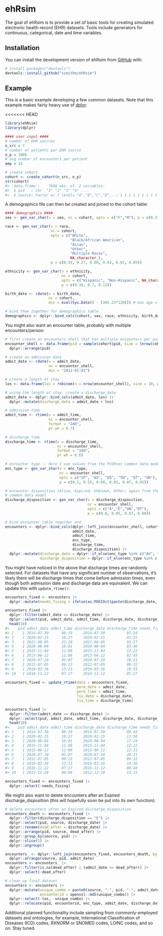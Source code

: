 
<!-- README.md is generated from README.Rmd. Please edit that file -->

# ehRsim

<!-- badges: start -->
<!-- badges: end -->

The goal of ehRsim is to provide a set of basic tools for creating
simulated electronic health record (EHR) datasets. Tools include
generators for continuous, categorical, date and time variables.

## Installation

You can install the development version of ehRsim from
[GitHub](https://github.com/) with:

``` r
# install.packages("devtools")
devtools::install_github("ssmithm/ehRsim")
```

## Example

This is a basic example developing a few common datasets. Note that this
example makes fairly heavy use of [dplyr](https://dplyr.tidyverse.org/):

\<\<\<\<\<\<\< HEAD

``` r
library(ehRsim)
library(dplyr)

#### user input ####
# number of EHR sources
n_src = 7
# number of patients per EHR source
n_p = 1000
# avg number of encounters per patient
aep = 15

# create cohort
cohort <- create_cohort(n_src, n_p)
str(cohort)
#> 'data.frame':    7000 obs. of  2 variables:
#>  $ pid   : chr  "1" "2" "3" "4" ...
#>  $ source: Factor w/ 7 levels "A","B","C","D",..: 1 1 1 1 1 1 1 1 1 1 ...
```

A demographics file can then be created and joined to the cohort table:

``` r
#### demographics ####
sex <- gen_var_char(v = sex, nc = cohort, opts = c("F","M"), p = c(0.53, 0.47))

race <- gen_var_char(v = race,
                     nc = cohort,
                     opts = c("White",
                              "Black/African American",
                              "Asian",
                              "Other",
                              "Multiple Races",
                              NA_character_),
                     p = c(0.55, 0.27, 0.08, 0.03, 0.02, 0.05))

ethnicity <- gen_var_char(v = ethnicity,
                          nc = cohort,
                          opts = c("Hispanic", "Non-Hispanic", NA_character_),
                          p = c(0.18, 0.7, 0.12))

birth_date <- rdate(v = birth_date,
                    nc = cohort,
                    min = eval(Sys.Date() - (365.25*120))) # max age = 120 years

# bind them together for demographics table
demographics <- dplyr::bind_cols(cohort, sex, race, ethnicity, birth_date)
```

You might also want an encounter table, probably with multiple
encounters/person:

``` r
# first create an encounters shell that has multiple encounters per patient.
encounter_shell <- data.frame(pid = sample(cohort$pid, size = (nrow(cohort) * aep), replace = TRUE)) |>
  dplyr::arrange(pid)

# create an admission date
admit_date <- rdate(v = admit_date,
                    nc = encounter_shell,
                    min = "2012-01-01")

# create a length of stay
los <- data.frame(los = rnbinom(n = nrow(encounter_shell), size = 10, prob = 0.7))

# using the length of stay, create a discharge_date
admit_date <- dplyr::bind_cols(admit_date, los) |>
  dplyr::mutate(discharge_date = admit_date + los)

# admission time
admit_time <- rtime(v = admit_time,
                    nc = encounter_shell,
                    format = "24H",
                    pr.wh = 0.7)

# discharge time
discharge_time <- rtime(v = discharge_time,
                        nc = encounter_shell,
                        format = "24H",
                        pr.wh = 0.6)

# encounter type -- here I use values from the PCORnet common data model. 
enc_type <- gen_var_char(v = enc_type,
                         nc = encounter_shell,
                         opts = c("IP", "AV", "ED", "TH", "OT", "UN"),
                         p = c(0.2, 0.55, 0.08, 0.05, 0.07, 0.05))

# encounter disposition (Alive, Expired, Unknown, Other; again from the PCORnet
# common data model
discharge_disposition <- gen_var_char(v = discharge_disposition,
                                      nc = encounter_shell,
                                      opts = c("A","E","UN","OT"),
                                      p = c(0.8, 0.05, 0.07, 0.08))

# bind encounter table together and 
encounters <- dplyr::bind_cols(dplyr::left_join(encounter_shell, cohort, by = "pid"),
                               admit_date,
                               admit_time,
                               enc_type,
                               discharge_time,
                               discharge_disposition) |>
  dplyr::mutate(discharge_date = dplyr::if_else(enc_type %in% c("AV", "TH", "ED"), admit_date, discharge_date),
                discharge_disposition = dplyr::if_else(enc_type %in% c("AV", "TH"), "A", discharge_disposition))
```

You might have noticed in the above that discharge times are randomly
selected. For datasets that have any significant number of observations,
it’s likely there will be discharge times that come before admission
times, even though both admission date and discharge data are
equivalent. We can update this with `update_rtime()`:

``` r
encounters_fixed <- encounters |>  
  dplyr::mutate(needs_fixing = ifelse(as.POSIXct(paste(discharge_date, discharge_time), format = "%Y-%m-%d %H:%M") < as.POSIXct(paste(admit_date, admit_time), format = "%Y-%m-%d %H:%M"), "x", "")) 

encounters_fixed |> 
  dplyr::filter(admit_date == discharge_date) |>
  dplyr::select(pid, admit_date, admit_time, discharge_date, discharge_time, needs_fixing) |> 
  head(10)
#>    pid admit_date admit_time discharge_date discharge_time needs_fixing
#> 1    1 2014-07-30      08:19     2014-07-30          07:24            x
#> 2    1 2020-02-15      10:27     2020-02-15          01:55            x
#> 3    1 2021-08-05      23:29     2021-08-05          03:57            x
#> 4    1 2020-08-04      16:01     2020-08-04          03:46            x
#> 5    1 2015-11-04      11:08     2015-11-04          12:22             
#> 6    1 2013-06-12      11:08     2013-06-12          02:45            x
#> 7    1 2020-07-10      05:07     2020-07-10          20:21             
#> 8    1 2012-07-05      09:13     2012-07-05          09:32             
#> 9    1 2019-03-26      13:13     2019-03-26          10:55            x
#> 10   1 2016-11-12      07:17     2016-11-12          05:27            x
  
encounters_fixed <- update_rtime(data = encounters_fixed, 
                                 perm_date = admit_date, 
                                 perm_time = admit_time, 
                                 fix_date = discharge_date, 
                                 fix_time = discharge_time)

encounters_fixed |> 
  dplyr::filter(admit_date == discharge_date) |>
  dplyr::select(pid, admit_date, admit_time, discharge_date, discharge_time, needs_fixing) |> 
  head(10) 
#>    pid admit_date admit_time discharge_date discharge_time needs_fixing
#> 1    1 2014-07-30      08:19     2014-07-30          09:42            x
#> 2    1 2020-02-15      10:27     2020-02-15          11:50            x
#> 3    1 2020-08-04      16:01     2020-08-04          17:24            x
#> 4    1 2015-11-04      11:08     2015-11-04          12:22             
#> 5    1 2013-06-12      11:08     2013-06-12          12:31            x
#> 6    1 2020-07-10      05:07     2020-07-10          20:21             
#> 7    1 2012-07-05      09:13     2012-07-05          09:32             
#> 8    1 2019-03-26      13:13     2019-03-26          14:36            x
#> 9    1 2016-11-12      07:17     2016-11-12          08:40            x
#> 10   1 2012-12-20      08:08     2012-12-20          13:15

encounters_fixed <- encounters_fixed |> 
  dplyr::select(-needs_fixing)
```

We might also want to delete encounters after an Expired
discharge_disposition (this will hopefully soon be put into its own
function):

``` r
# delete encounters after an Expired discharge_disposition
encounters_death <- encounters_fixed |>
  dplyr::filter(discharge_disposition == "E") |>
  dplyr::select(pid, source, discharge_date) |>
  dplyr::rename(dead_after = discharge_date) |>
  dplyr::arrange(pid, source, dead_after) |>
  dplyr::group_by(source, pid) |>
  dplyr::slice(1) |>
  dplyr::ungroup()

encounters_ <- dplyr::left_join(encounters_fixed, encounters_death, by = c("pid", "source")) |>
  dplyr::arrange(source, pid, admit_date)
encounters <- encounters_ |>
  dplyr::filter(is.na(dead_after) | (admit_date <= dead_after)) |>
  dplyr::select(-dead_after)

# clean up final dataset
encounters <- encounters |>
  dplyr::mutate(unique_combo = paste0(source, "-", pid, "-", admit_date),
                encounterid = openssl::md5(unique_combo)) |>
  dplyr::select(-los, -unique_combo) |>
  dplyr::relocate(pid, encounterid, enc_type, admit_date, discharge_date, discharge_disposition, source)
```

Additional planned functionality include sampling from commonly-employed
datasets and ontologies, for example, International Classification of
Diseases (ICD) codes, RXNORM or SNOMED codes, LOINC codes, and so on.
Stay tuned.
